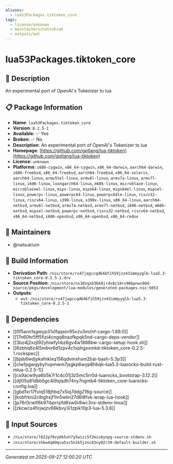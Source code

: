 ```yaml
---
aliases:
  - lua53Packages.tiktoken_core
tags:
  - license/unknown
  - maintainers/natsukium
  - outputs/out
---
```


# lua53Packages.tiktoken_core

## 📝 Description

An experimental port of OpenAI's Tokenizer to lua

## 📋 Package Information

- **Name**: `lua53Packages.tiktoken_core`
- **Version**: `0.2.5-1`
- **Available**: ✅ Yes
- **Broken**: ✅ No
- **Description**: An experimental port of OpenAI's Tokenizer to lua
- **Homepage**: [https://github.com/gptlang/lua-tiktoken](https://github.com/gptlang/lua-tiktoken)
- **License**: `unknown`
- **Platforms**: `i686-cygwin`, `x86_64-cygwin`, `x86_64-darwin`, `aarch64-darwin`, `i686-freebsd`, `x86_64-freebsd`, `aarch64-freebsd`, `x86_64-solaris`, `aarch64-linux`, `armv5tel-linux`, `armv6l-linux`, `armv7a-linux`, `armv7l-linux`, `i686-linux`, `loongarch64-linux`, `m68k-linux`, `microblaze-linux`, `microblazeel-linux`, `mips-linux`, `mips64-linux`, `mips64el-linux`, `mipsel-linux`, `powerpc-linux`, `powerpc64-linux`, `powerpc64le-linux`, `riscv32-linux`, `riscv64-linux`, `s390-linux`, `s390x-linux`, `x86_64-linux`, `aarch64-netbsd`, `armv6l-netbsd`, `armv7a-netbsd`, `armv7l-netbsd`, `i686-netbsd`, `m68k-netbsd`, `mipsel-netbsd`, `powerpc-netbsd`, `riscv32-netbsd`, `riscv64-netbsd`, `x86_64-netbsd`, `i686-openbsd`, `x86_64-openbsd`, `x86_64-redox`
## 👥 Maintainers

- @natsukium


## 🔧 Build Information

- **Derivation Path**: `/nix/store/rx47jagccqd64bfih59jzx43immyyglb-lua5.3-tiktoken_core-0.2.5-1.drv`
- **Source Position**: `/nix/store/ns30sqxb36k8jrds8z18rv96bpnwc60d-source/pkgs/development/lua-modules/generated-packages.nix:5053`
- **Outputs**:
  - `out`:  `/nix/store/rx47jagccqd64bfih59jzx43immyyglb-lua5.3-tiktoken_core-0.2.5-1`

## 🔗 Dependencies

- [[0f5ann1sgwyp31vlfqqsnr95xzv3mzhf-cargo-1.89.0]]
- [[17n60hr5ff5fizi4cngq8nazfkpqk5nd-cargo-deps-vendor]]
- [[3bz4j2xzjl92yhiwfyhbz6gv4w1888bw-cargo-setup-hook.sh]]
- [[6zbhq6z4l5mbvr6d1zpv4c1vphgxxmkd-tiktoken_core-0.2.5-1.rockspec]]
- [[bjsb6wdjykafnkixq156qdvmxhsm2bai-bash-5.3p3]]
- [[clwfpgwqybyhvpmwm7jsgkp6wyp8hbqk-lua5.3-luarocks-build-rust-mlua-0.2.5-1]]
- [[cs9acw9ya6b5k7r1c4c01j3z5mc5rr0d-luarocks_bootstrap-3.12.2]]
- [[djl05s81dbb5gc4i9xjqdh74ny7ngmb4-tiktoken_core-luarocks-config.lua]]
- [[gbd1xr17fviq518jhbq7x5iq7ddg216g-source]]
- [[knbfrkni2clbghxjf1m5wlm27d6l8fvk-wrap-lua-hook]]
- [[p76r0cwlf6k97ibprrpfd8xw0r8wc3nx-stdenv-linux]]
- [[zkcwcs4firjwjzv66kbvy3i1zpik10p3-lua-5.3.6]]

## 📁 Input Sources

- `/nix/store/l622p70vy8k5sh7y5wizi5f2mic6ynpg-source-stdenv.sh`
- `/nix/store/shkw4qm9qcw5sc5n1k5jznc83ny02r39-default-builder.sh`

---
*Generated on 2025-09-27 12:00:20 UTC*
